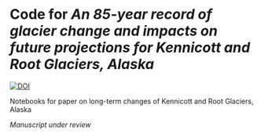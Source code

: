 # Code for *An 85-year record of glacier change and impacts on future projections for Kennicott and Root Glaciers, Alaska*
[![DOI](https://zenodo.org/badge/DOI/10.5281/zenodo.14079973.svg)](https://doi.org/10.5281/zenodo.14079973)

Notebooks for paper on long-term changes of Kennicott and Root Glaciers, Alaska

*Manuscript under review*
